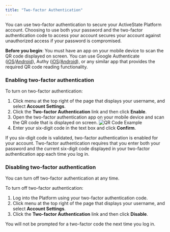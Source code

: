 ```yaml
---
title: "Two-factor Authentication"
---
```


You can use two-factor authentication to secure your ActiveState Platform account.<!--more--> Choosing to use both your password and the two-factor authentication code to access your account secures your account against unauthorized access if your password is compromised.

**Before you begin**: You must have an app on your mobile device to scan the QR code displayed on screen. You can use Google Authenticate (<a href="https://itunes.apple.com/us/app/google-authenticator/id388497605?mt=8" target="\_blank">iOS</a>/<a href="https://play.google.com/store/apps/details?id=com.google.android.apps.authenticator2" target="\_blank">Android</a>), Authy (<a href="https://itunes.apple.com/us/app/authy/id494168017" target="\_blank">iOS</a>/<a href="https://play.google.com/store/apps/details?id=com.authy.authy" target="\_blank">Android</a>), or any similar app that provides the required QR code reading functionality.

### Enabling two-factor authentication

To turn on two-factor authentication:

1. Click menu at the top right of the page that displays your username, and select **Account Settings**.
1. Click the **Two-factor Authentication** link and then click **Enable**.
1. Open the two-factor authentication app on your mobile device and scan the QR code that is displayed on screen.
  ![QR Code Example](/images/qrcode.png)
1. Enter your six-digit code in the text box and click **Confirm**.

If you six-digit code is validated, two-factor authentication is enabled for your account. Two-factor authentication requires that you enter both your password and the current six-digit code displayed in your two-factor authentication app each time you log in.

### Disabling two-factor authentication

You can turn off two-factor authentication at any time.

To turn off two-factor authentication:

1. Log into the Platform using your two-factor authentication code.
1. Click menu at the top right of the page that displays your username, and select **Account Settings**.
1. Click the **Two-factor Authentication** link and then click **Disable**.

You will not be prompted for a two-factor code the next time you log in.
